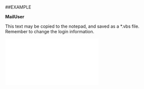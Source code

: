 

##EXAMPLE

**MailUser**

This text may be copied to the notepad, and saved as a *.vbs file. Remember to change the login information.

![](../../Examples/vbs/SOUser.MailUser.vbs.txt)





